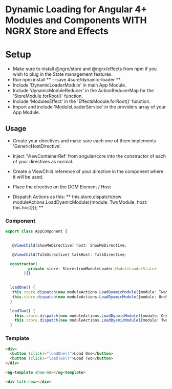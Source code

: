 # Dynamic Loading for Angular 4+ Modules and Components WITH NGRX Store and Effects

# Setup

 - Make sure to install @ngrx/store and @ngrx/effects from npm if you wish to plug in the State management features.
 - Run npm install ** --save 4sure/dynamic-loader **
 - Include 'DynamicLoaderModule' in main App Module.
 - Include 'dynamicModuleReducer' in the ActionReducerMap for the 'StoreModule.forRoot()' function.
 - Include 'ModulesEffect' in the 'EffectsModule.forRoot()' function.
 - Import and include 'ModuleLoaderService' in the providers array of your App Module.

## Usage

 - Create your directives and make sure each one of them implements 'GenericHostDirective'.
 - Inject 'ViewContainerRef' from angular/core into the constructor of each of your directives as normal.

 - Create a ViewChild reference of your directive in the component where it will be used.
 - Place the directive on the DOM Element / Host
 - Dispatch Actions as this:
   ** this.store.dispatch(new moduleActions.LoadDyamicModule({module: TwoModule, host: this.host})); **


### Component

```ts
export class AppComponent {

  
   @ViewChild(ShowMeDirective) host: ShowMeDirective;

   @ViewChild(TalkDirective) talkHost: TalkDirective;

  constructor(
          private store: Store<fromModuleLoader.ModuleLoaderState>
        ){}
  

  loadOne() {
   this.store.dispatch(new moduleActions.LoadDyamicModule({module: TwoModule, host: this.host}));
   this.store.dispatch(new moduleActions.LoadDyamicModule({module: OneModule, host: this.talkHost}));
  }

  loadTwo() {
    this.store.dispatch(new moduleActions.LoadDyamicModule({module: OneModule, host: this.host}));
    this.store.dispatch(new moduleActions.LoadDyamicModule({module: TwoModule, host: this.talkHost}));
  }
```

### Template

```html
<div>
  <button (click)="loadOne()">Load One</button>
  <button (click)="loadTwo()">Load Two</button>
</div>

<ng-template show-me></ng-template>

<div talk-now></div>
```